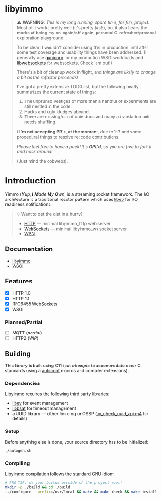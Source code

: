 # libyimmo

> :warning: **WARNING**: _This is my long running, spare time, for fun,
> project._ Most of it works pretty well (it's pretty _fast!_), but it also
> bears the marks of being my on-again/off-again, personal C-refresher/protocol
> exploration playground...
>
> To be clear: I wouldn't consider using this in production
> until after some test coverage and usability things have been addressed.
> (I generally use [gunicorn](https://gunicorn.org/) for my production WSGI workloads and
> [libwebsockets](https://libwebsockets.org/) for websockets. Check 'em out!)
>
> There's a bit of cleanup work in flight, and _things are likely to change a
> bit as the refactor proceeds!_
>
> I've got a pretty extensive TODO list, but the following neatly summarizes
> the current state of things:
>
>  1. The unpruned vestiges of more than a handful of experiments are still
>     nestled in the code.
>  2. Hacks and ugly kludges abound.
>  3. There are missing/out of date docs and many a translation unit needs
>     shuffling.
>
> :information_source: **I'm not accepting PR's, at the moment**, due to 1-3
> and some procedural things to resolve re: code contributions.
>
> _Please feel free to have a peek! It's **GPL'd**, so you are free to fork
> it and hack around!_
>
> (Just mind the cobwebs).

# Introduction
Yimmo (<i><b>Y</b>up, <b>I</b> <b>M</b>ade <b>M</b>y <b>O</b>wn</i>) is a
streaming socket framework. The I/O architecture is a traditional reactor
pattern which uses [libev](http://software.schmorp.de/pkg/libev.html) for I/O readiness notifications.

> :bulb: Want to get the gist in a hurry?
>
> - [HTTP](./example/doc/HTTP.md) — minimal libyimmo_http web server
> - [WebSockets](./example/doc/WS.md) — minimal libyimmo_ws socket server
> - [WSGI](http://blog.yimmo.org/yimmo/wsgi/index.html)

## Documentation

 - [libyimmo](http://blog.yimmo.org/yimmo/index.html)
 - [WSGI](http://blog.yimmo.org/yimmo/wsgi/index.html)

## Features

 - [x] HTTP 1.0
 - [x] HTTP 1.1
 - [x] RFC6455 WebSockets
 - [x] WSGI

### Planned/Partial

 - [ ] MQTT (_partial_)
 - [ ] HTTP2 (_WIP_)

## Building

This library is built using C11 (but _attempts_ to accommodate other C standards
using a [autoconf](https://www.gnu.org/software/autoconf/Libyimmo) macros and
compiler extensions).

### Dependencies

Libyimmo requires the following third party libraries:
 - [libev](http://software.schmorp.de/pkg/libev.html) for event management
 - [libbsat](https://github.com/andrew-canaday/libbsat) for timeout management
 - a UUID library — either linux-ng or OSSP ([ax_check_uuid_api.m4](./m4/ax_check_uuid_api.m4) for details)


### Setup

Before anything else is done, your source directory has to be initialized:

```bash
./autogen.sh
```

### Compiling
Libyimmo compilation follows the standard GNU idiom:

```bash
# PRO TIP: do your builds outside of the project root!
mkdir -p ./build && cd ./build
../configure --prefix=/usr/local && make && make check && make install
```

